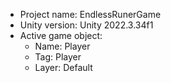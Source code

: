 <!-- UNITY CODE ASSIST INSTRUCTIONS START -->
- Project name: EndlessRunerGame
- Unity version: Unity 2022.3.34f1
- Active game object:
  - Name: Player
  - Tag: Player
  - Layer: Default
<!-- UNITY CODE ASSIST INSTRUCTIONS END -->